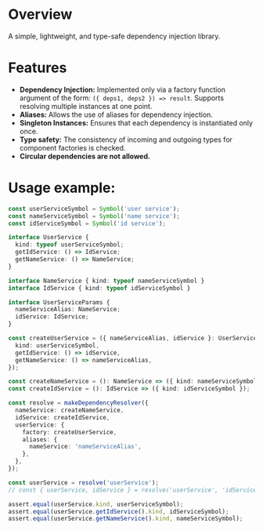 # Overview
A simple, lightweight, and type-safe dependency injection library.

# Features
  * **Dependency Injection:** Implemented only via a factory function argument of the form: `({ deps1, deps2 }) => result`. Supports resolving multiple instances at one point.
  * **Aliases:** Allows the use of aliases for dependency injection.
  * **Singleton Instances:** Ensures that each dependency is instantiated only once.
  * **Type safety:** The consistency of incoming and outgoing types for component factories is checked.
  * **Circular dependencies are not allowed.**

# Usage example:
```typescript
const userServiceSymbol = Symbol('user service');
const nameServiceSymbol = Symbol('name service');
const idServiceSymbol = Symbol('id service');

interface UserService {
  kind: typeof userServiceSymbol;
  getIdService: () => IdService;
  getNameService: () => NameService;
}

interface NameService { kind: typeof nameServiceSymbol }
interface IdService { kind: typeof idServiceSymbol }

interface UserServiceParams {
  nameServiceAlias: NameService;
  idService: IdService;
}

const createUserService = ({ nameServiceAlias, idService }: UserServiceParams): UserService => ({
  kind: userServiceSymbol,
  getIdService: () => idService,
  getNameService: () => nameServiceAlias,
});

const createNameService = (): NameService => ({ kind: nameServiceSymbol });
const createIdService = (): IdService => ({ kind: idServiceSymbol });

const resolve = makeDependencyResolver({
  nameService: createNameService,
  idService: createIdService,
  userService: {
    factory: createUserService,
    aliases: {
      nameService: 'nameServiceAlias',
    },
  },
});

const userService = resolve('userService');
// const { userService, idService } = resolve('userService', 'idService'); resolve multiple instances at one point

assert.equal(userService.kind, userServiceSymbol);
assert.equal(userService.getIdService().kind, idServiceSymbol);
assert.equal(userService.getNameService().kind, nameServiceSymbol);
```
